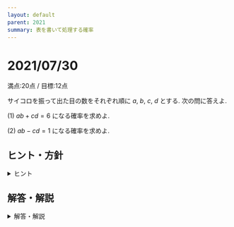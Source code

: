 ```yaml
---
layout: default
parent: 2021
summary: 表を書いて処理する確率
---
```


# 2021/07/30

満点:20点 / 目標:12点

サイコロを振って出た目の数をそれぞれ順に $a$, $b$, $c$, $d$ とする. 次の問に答えよ.

(1) $ab+cd=6$ になる確率を求めよ.

(2) $ab-cd=1$ になる確率を求めよ.

<div style="page-break-before:always"></div>

## ヒント・方針

<details markdown="1">
<summary>ヒント</summary>

- サイコロを $2$ 回振って出た目の積の表を作っておくと楽.

</details>

<div style="page-break-before:always"></div>

## 解答・解説

<details markdown="1">
<summary>解答・解説</summary>

根気よく数える系の確率の問題です. 入試本番でこのような問題が出た場合, 

- 数える方針を明確にする
- 整頓して書く

ことで多少ミスしても部分点を狙えます.

![](img/mathterro_20210730.jpg)

</details>